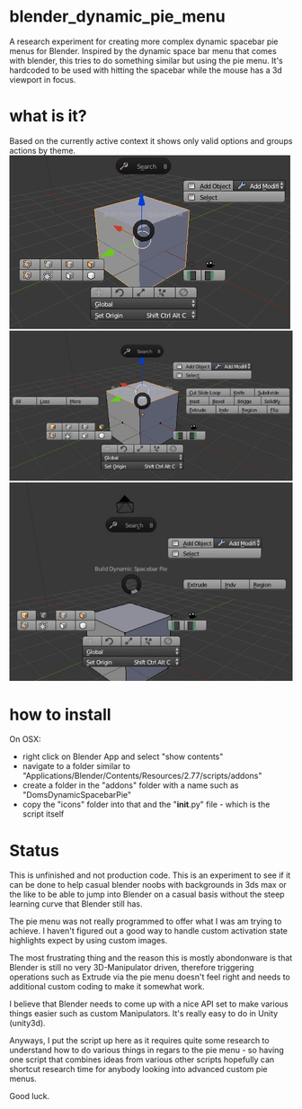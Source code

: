 # blender_dynamic_pie_menu
A research experiment for creating more complex dynamic spacebar pie menus for Blender. Inspired by the dynamic space bar menu that comes with blender, this tries to do something similar but using the pie menu. It's hardcoded to be used with hitting the spacebar while the mouse has a 3d viewport in focus.

# what is it?
Based on the currently active context it shows only valid options and groups actions by theme.
![Demo01](./docu_images/screenshot_01.jpg)
![Demo02](./docu_images/screenshot_02.jpg)
![Demo03](./docu_images/screenshot_03.jpg)

# how to install
On OSX:
- right click on Blender App and select "show contents"
- navigate to a folder similar to "Applications/Blender/Contents/Resources/2.77/scripts/addons"
- create a folder in the "addons" folder with a name such as "DomsDynamicSpacebarPie"
- copy the "icons" folder into that and the "__init__.py" file - which is the script itself


# Status
This is unfinished and not production code. This is an experiment to see if it can be done to help casual blender noobs with backgrounds in 3ds max or the like to be able to jump into Blender on a casual basis without the steep learning curve that Blender still has.

The pie menu was not really programmed to offer what I was am trying to achieve. I haven't figured out a good way to handle custom activation state highlights expect by using custom images.

The most frustrating thing and the reason this is mostly abondonware is that Blender is still no very 3D-Manipulator driven, therefore triggering operations such as Extrude via the pie menu doesn't feel right and needs to additional custom coding to make it somewhat work.

I believe that Blender needs to come up with a nice API set to make various things easier such as custom Manipulators. It's really easy to do in Unity (unity3d).

Anyways, I put the script up here as it requires quite some research to understand how to do various things in regars to the pie menu - so having one script that combines ideas from various other scripts hopefully can shortcut research time for anybody looking into advanced custom pie menus.

Good luck.